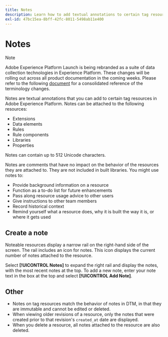 ```yaml
---
title: Notes
description: Learn how to add textual annotations to certain tag resources in Adobe Experience Platform.
exl-id: 47bc15ea-8bff-42fc-8011-5498ab11e400
---
```

# Notes

>[!NOTE]
>
>Adobe Experience Platform Launch is being rebranded as a suite of data collection technologies in Experience Platform. These changes will be rolling out across all product documentation in the coming weeks. Please refer to the following [document](../../launch-term-updates.md) for a consolidated reference of the terminology changes.

Notes are textual annotations that you can add to certain tag resources in Adobe Experience Platform. Notes can be attached to the following resources:

* Extensions
* Data elements
* Rules
* Rule components
* Libraries
* Properties

Notes can contain up to 512 Unicode characters.  

Notes are comments that have no impact on the behavior of the resources they are attached to. They are not included in built libraries.  You might use notes to:

* Provide background information on a resource
* Function as a to-do list for future enhancements
* Pass along resource usage advice to other users
* Give instructions to other team members
* Record historical context
* Remind yourself what a resource does, why it is built the way it is, or where it gets used

## Create a note

Noteable resources display a narrow rail on the right-hand side of the screen.  The rail includes an icon for notes.  This icon displays the current number of notes attached to the resource.

Select **[!UICONTROL Notes]** to expand the right rail and display the notes, with the most recent notes at the top.  To add a new note, enter your note text in the box at the top and select **[!UICONTROL Add Note]**.

## Other

* Notes on tag resources match the behavior of notes in DTM, in that they are immutable and cannot be edited or deleted.
* When viewing older revisions of a resource, only the notes that were created prior to that revision's `created_at` date are displayed.
* When you delete a resource, all notes attached to the resource are also deleted.

